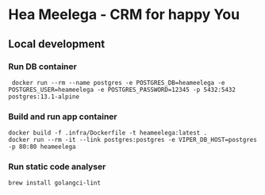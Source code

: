 # Hea Meelega - CRM for happy You

## Local development

### Run DB container

     docker run --rm --name postgres -e POSTGRES_DB=heameelega -e POSTGRES_USER=heameelega -e POSTGRES_PASSWORD=12345 -p 5432:5432 postgres:13.1-alpine

### Build and run app container

    docker build -f .infra/Dockerfile -t heameelega:latest .
    docker run --rm -it --link postgres:postgres -e VIPER_DB_HOST=postgres -p 80:80 heameelega

### Run static code analyser

    brew install golangci-lint
    